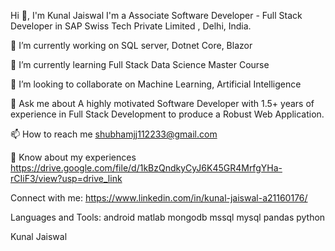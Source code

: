 Hi 👋, I'm Kunal Jaiswal
I'm a Associate Software Developer - Full Stack Developer in SAP Swiss Tech Private Limited , Delhi, India.


🔭 I’m currently working on SQL server, Dotnet Core, Blazor

🌱 I’m currently learning Full Stack Data Science Master Course

👯 I’m looking to collaborate on Machine Learning, Artificial Intelligence

💬 Ask me about A highly motivated Software Developer with 1.5+ years of experience in Full Stack Development to produce a Robust Web Application. 

📫 How to reach me shubhamjj112233@gmail.com

📄 Know about my experiences https://drive.google.com/file/d/1kBzQndkyCyJ6K45GR4MrfgYHa-rCIiF3/view?usp=drive_link

Connect with me:
https://www.linkedin.com/in/kunal-jaiswal-a21160176/

Languages and Tools:
android matlab mongodb mssql mysql pandas python

Kunal Jaiswal

